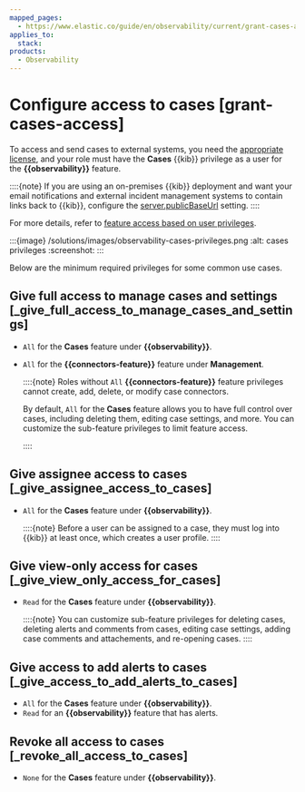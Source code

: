 ```yaml
---
mapped_pages:
  - https://www.elastic.co/guide/en/observability/current/grant-cases-access.html
applies_to:
  stack:
products:
  - Observability
---
```


# Configure access to cases [grant-cases-access]

To access and send cases to external systems, you need the [appropriate license](https://www.elastic.co/subscriptions), and your role must have the **Cases** {{kib}} privilege as a user for the **{{observability}}** feature.

::::{note}
If you are using an on-premises {{kib}} deployment and want your email notifications and external incident management systems to contain links back to {{kib}}, configure the [server.publicBaseUrl](kibana://reference/configuration-reference/general-settings.md#server-publicbaseurl) setting.
::::


For more details, refer to [feature access based on user privileges](/deploy-manage/manage-spaces.md#spaces-control-user-access).

:::{image} /solutions/images/observability-cases-privileges.png
:alt: cases privileges
:screenshot:
:::

Below are the minimum required privileges for some common use cases.


## Give full access to manage cases and settings [_give_full_access_to_manage_cases_and_settings]

* `All` for the **Cases** feature under **{{observability}}**.
* `All` for the **{{connectors-feature}}** feature under **Management**.

    ::::{note}
    Roles without `All` **{{connectors-feature}}** feature privileges cannot create, add, delete, or modify case connectors.

    By default, `All` for the **Cases** feature allows you to have full control over cases, including deleting them, editing case settings, and more. You can customize the sub-feature privileges to limit feature access.

    ::::



## Give assignee access to cases [_give_assignee_access_to_cases]

* `All` for the **Cases** feature under **{{observability}}**.

    ::::{note}
    Before a user can be assigned to a case, they must log into {{kib}} at least once, which creates a user profile.
    ::::



## Give view-only access for cases [_give_view_only_access_for_cases]

* `Read` for the **Cases** feature under **{{observability}}**.

    ::::{note}
    You can customize sub-feature privileges for deleting cases, deleting alerts and comments from cases, editing case settings, adding case comments and attachements, and re-opening cases.
    ::::



## Give access to add alerts to cases [_give_access_to_add_alerts_to_cases]

* `All` for the **Cases** feature under **{{observability}}**.
* `Read` for an **{{observability}}** feature that has alerts.


## Revoke all access to cases [_revoke_all_access_to_cases]

* `None` for the **Cases** feature under **{{observability}}**.

